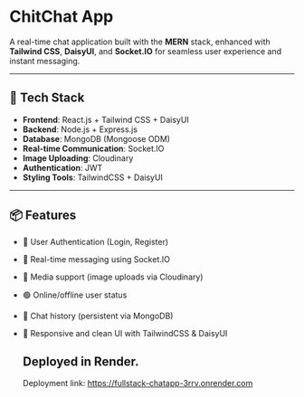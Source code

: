 # ChitChat App

A real-time chat application built with the **MERN** stack, enhanced with **Tailwind CSS**, **DaisyUI**, and **Socket.IO** for seamless user experience and instant messaging.

---

## 🚀 Tech Stack

- **Frontend**: React.js + Tailwind CSS + DaisyUI  
- **Backend**: Node.js + Express.js  
- **Database**: MongoDB (Mongoose ODM)  
- **Real-time Communication**: Socket.IO  
- **Image Uploading**: Cloudinary  
- **Authentication**: JWT  
- **Styling Tools**: TailwindCSS + DaisyUI  

---

## 📦 Features

- 🔐 User Authentication (Login, Register)
- 👥 Real-time messaging using Socket.IO
- 📸 Media support (image uploads via Cloudinary)
- 🟢 Online/offline user status
- 📄 Chat history (persistent via MongoDB)
- 🎨 Responsive and clean UI with TailwindCSS & DaisyUI

  ## Deployed in Render.

  Deployment link: https://fullstack-chatapp-3rrv.onrender.com
